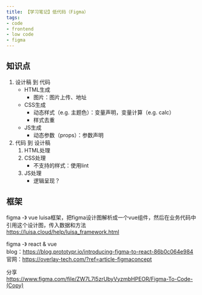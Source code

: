 ```yaml
---
title: 【学习笔记】低代码（Figma）
tags:
- code
- frontend
- low code
- figma
---
```



## 知识点

1. 设计稿 到 代码
   - HTML生成
     - 图片：图片上传、地址
   - CSS生成
     - 动态样式（e.g. 主题色）：变量声明，变量计算（e.g. calc）
     - 样式去重
   - JS生成
     - 动态参数（props）：参数声明
2. 代码 到 设计稿
   1. HTML处理
   2. CSS处理
      - 不支持的样式：使用lint
   3. JS处理
      - 逻辑呈现？

## 框架

figma -》 vue
luisa框架，把figma设计图解析成一个vue组件，然后在业务代码中引用这个设计图，传入数据和方法  
https://luisa.cloud/help/luisa_framework.html  

figma -》 react & vue  
blog：https://blog.prototypr.io/introducing-figma-to-react-86b0c064e984
官网：https://overlay-tech.com/?ref=article-figmaconcept

  

分享  
https://www.figma.com/file/ZW7L7l5zrUbyVyzmbHPEOR/Figma-To-Code-(Copy)
